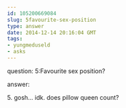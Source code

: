 ```yaml
---
id: 105200669084
slug: 5favourite-sex-position
type: answer
date: 2014-12-14 20:16:04 GMT
tags:
- yungmeduseld
- asks
---
```

question: 5:Favourite sex position?

answer: <p>5. gosh... idk. does pillow queen count?</p>